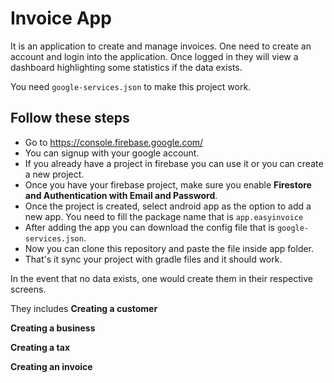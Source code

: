 # Invoice App

It is an application to create and manage invoices. One need to create an account and login into the
application. Once logged in they will view a dashboard highlighting some statistics if the data 
exists. 


You need `google-services.json` to make this project work.

## Follow these steps
- Go to https://console.firebase.google.com/
- You can signup with your google account.
- If you already have a project in firebase you can use it or you can create a new project.
- Once you have your firebase project, make sure you enable **Firestore and Authentication with Email and Password**.
- Once the project is created, select android app as the option to add a new app. You need to fill the package name that is `app.easyinvoice`
- After adding the app you can download the config file that is `google-services.json`.
- Now you can clone this repository and paste the file inside app folder.
- That's it sync your project with gradle files and it should work.

In the event that no data exists, one would create them in their respective screens. 

They includes 
 **Creating a customer**

 **Creating a business**

 **Creating a tax** 

 **Creating an invoice**

